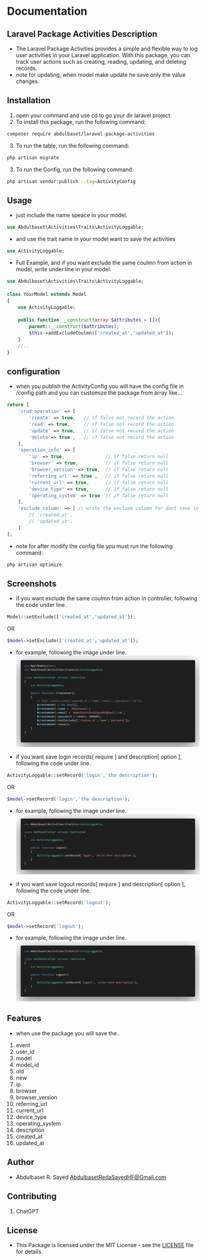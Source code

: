 # Documentation

## Laravel Package Activities Description
- The Laravel Package Activities provides a simple and flexible way to log user activities in your Laravel application. With this package, you can track user actions such as creating, reading, updating, and deleting records.
- note for updating, when model make update he save only the value changes.

## Installation
1. open your command and use cd to go your dir laravel project
2. To install this package, run the following command:
```bash
composer require abdulbaset/laravel-package-activities
```
3. To run the table, run the following command:
```bash
php artisan migrate
```
3. To run the Config, run the following command:
```bash
php artisan vendor:publish --tag=ActivityConfig
```

## Usage
- just include the name speace in your model.
```php
use Abdulbaset\Activities\Traits\ActivityLoggable;
```
- and use the trait name in your model want to save the activities
```php
use ActivityLoggable;
```

- Full Example, and if you want exclude the same coulmn from action in model, write under line in your model.
```php
use Abdulbaset\Activities\Traits\ActivityLoggable;

class YourModel extends Model
{
    use ActivityLoggable;

    public function __construct(array $attributes = []){
        parent::__construct($attributes);
        $this->addExcludeCoulmn(['created_at','updated_at']);
    }
    //..
}
```

## configuration
- when you publish the ActivityConfig you will have the config file in /config path and you can customize the package from array like...
```php
return [
    'crud_operation' => [
        'create' => true,   // if false not record the action
        'read' => true,     // if false not record the action
        'update' => true,   // if false not record the action
        'delete'=> true ,   // if false not record the action
    ],
    'operation_info' => [
        'ip' => true,               // if false return null
        'browser' => true,          // if false return null
        'browser_version' => true,  // if false return null
        'referring_url' => true ,   // if false return null
        'current_url' => true,      // if false return null
        'device_type' => true,      // if false return null
        'operating_system' => true  // if false return null
    ],
    'exclude_column' => [ // write the exclude column for dont save in [old] and [new] column package, and if you exclude all the column will return null and will not save the action
        // 'created_at', 
        // 'updated_at', 
    ]
];
```
- note for after modify the config file you must run the following command:
```bash
php artisan optimize
```

## Screenshots
- if you want exclude the same coulmn from action in controller, following the code under line.
```php
Model::setExclude(['created_at','updated_at']);
```
OR
```php
$model->setExclude(['created_at','updated_at']);
```
- for example, following the image under line.
![Screenshot 1](/media/exclude.png)

- if you want save login records[ require ] and description[ option ], following the code under line.
```php
ActivityLoggable::setRecord('login','the description');
```
OR
```php
$model->setRecord('login','the description');
```
- for example, following the image under line.
![Screenshot 1](/media/login.png)

- if you want save logout records[ require ] and description[ option ], following the code under line.
```php
ActivityLoggable::setRecord('logout');
```
OR
```php
$model->setRecord('logout');
```
- for example, following the image under line.
![Screenshot 1](/media/logout.png)

## Features
- when use the package you will save the..
1. event
2. user_id
3. model
4. model_id
5. old
6. new
7. ip
8. browser
9. browser_version
10. referring_url
11. current_url
12. device_type
13. operating_system
14. description
15. created_at
16. updated_at

## Author
- Abdulbaset R. Sayed <AbdulbasetRedaSayedHF@Gmail.com>

## Contributing
1. ChatGPT

## License
- This Package is licensed under the MIT License - see the [LICENSE](LICENSE) file for details.